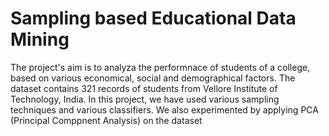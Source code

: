 # Sampling based Educational Data Mining
 The project's aim is to analyza the performnace of students of a college, based on various economical, social and demographical factors. The dataset contains 321 records of students from Vellore Institute of Technology, India. In this project, we have used various sampling techniques and various classifiers. We also experimented by applying PCA (Principal Comppnent Analysis) on the dataset
